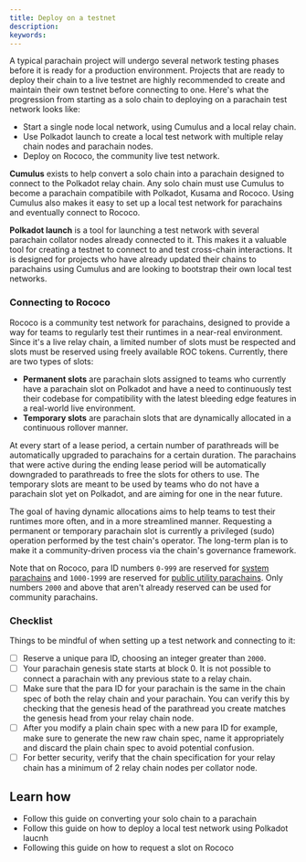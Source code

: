```yaml
---
title: Deploy on a testnet
description:
keywords:
---
```


A typical parachain project will undergo several network testing phases before it is ready for a production environment.
Projects that are ready to deploy their chain to a live testnet are highly recommended to create and maintain their own testnet before connecting to one.
Here's what the progression from starting as a solo chain to deploying on a parachain test network looks like:

- Start a single node local network, using Cumulus and a local relay chain.
- Use Polkadot launch to create a local test network with multiple relay chain nodes and parachain nodes.
- Deploy on Rococo, the community live test network.

**Cumulus** exists to help convert a solo chain into a parachain designed to connect to the Polkadot relay chain.
Any solo chain must use Cumulus to become a parachain compatibile with Polkadot, Kusama and Rococo.
Using Cumulus also makes it easy to set up a local test network for parachains and eventually connect to Rococo.

**Polkadot launch** is a tool for launching a test network with several parachain collator nodes already connected to it. 
This makes it a valuable tool for creating a testnet to connect to and test cross-chain interactions.
It is designed for projects who have already updated their chains to parachains using Cumulus and are looking to bootstrap their own local test networks.

### Connecting to Rococo

Rococo is a community test network for parachains, designed to provide a way for teams to regularly test their runtimes in a near-real environment.
Since it's a live relay chain, a limited number of slots must be respected and slots must be reserved using freely available ROC tokens.
Currently, there are two types of slots:

- **Permanent slots** are parachain slots assigned to teams who currently have a parachain slot on Polkadot and have a need to continuously test their codebase for compatibility with the latest bleeding edge features in a real-world live environment.
- **Temporary slots** are parachain slots that are dynamically allocated in a continuous rollover manner.

At every start of a lease period, a certain number of parathreads will be automatically upgraded to parachains for a certain duration. 
The parachains that were active during the ending lease period will be automatically downgraded to parathreads to free the slots for others to use.
The temporary slots are meant to be used by teams who do not have a parachain slot yet on Polkadot, and are aiming for one in the near future.

The goal of having dynamic allocations aims to help teams to test their runtimes more often, and in a more streamlined manner.
Requesting a permanent or temporary parachain slot is currently a privileged (sudo) operation performed by the test chain's operator.
The long-term plan is to make it a community-driven process via the chain's governance framework.

Note that on Rococo, para ID numbers `0-999` are reserved for [system parachains](https://wiki.polkadot.network/docs/learn-common-goods#system-level-chains) and `1000-1999` are reserved for [public utility parachains](https://wiki.polkadot.network/docs/learn-common-goods#public-utility-chains).
Only numbers `2000` and above that aren't already reserved can be used for community parachains.

### Checklist

Things to be mindful of when setting up a test network and connecting to it:

- [ ] Reserve a unique para ID, choosing an integer greater than `2000`. 
- [ ] Your parachain genesis state starts at block 0. It is not possible to connect a parachain with any previous state to a relay chain.
- [ ] Make sure that the para ID for your parachain is the same in the chain spec of both the relay chain and your parachain. You can verify this by checking that the genesis head of the parathread you create matches the genesis head from your relay chain node.
- [ ] After you modify a plain chain spec with a new para ID for example, make sure to generate the new raw chain spec, name it appropriately and discard the plain chain spec to avoid potential confusion.
- [ ] For better security, verify that the chain specification for your relay chain has a minimum of 2 relay chain nodes per collator node. 
## Learn how 

- Follow this guide on converting your solo chain to a parachain
- Follow this guide on how to deploy a local test network using Polkadot laucnh
- Following this guide on how to request a slot on Rococo